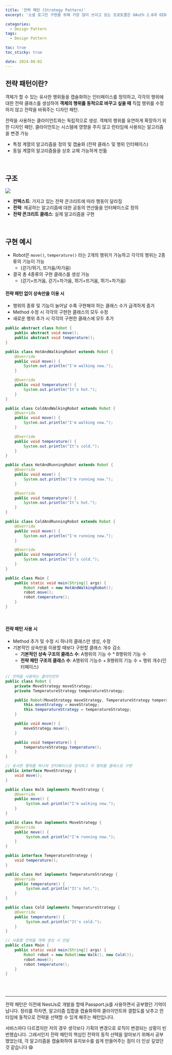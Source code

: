 ```yaml
---
title: '전략 패턴 (Strategy Pattern)'
excerpt: '소셜 로그인 구현을 위해 가장 많이 쓰이고 있는 프로토콜은 OAuth 2.0과 OIDC가 있습니다. 이 두 프로토콜이 어떻게 인증 및 인가를 부여하는지 알아봅시다.'

categories:
  - Design Pattern
tags:
  - Design Pattern

toc: true
toc_sticky: true

date: 2024-08-02
---
```


## 전략 패턴이란?

객체가 할 수 있는 유사한 행위들을 캡슐화하는 인터페이스를 정의하고, 각각의 행위에 대한 전략 클래스를 생성하여 **객체의 행위를 동적으로 바꾸고 싶을 때** 직접 행위를 수정하지 않고 전략을 바꿔주는 디자인 패턴.

전략을 사용하는 클라이언트와는 독립적으로 생성.
객체의 행위를 유연하게 확장하기 위한 디자인 패턴.
클라이언트는 시스템에 영향을 주지 않고 런타임에 사용되는 알고리즘을 변경 가능

- 특정 계열의 알고리즘을 정의 및 캡슐화 (전략 클래스 및 행위 인터페이스)
- 동일 계열의 알고리즘들을 상호 교체 가능하게 만듦

<br>

## 구조

![](https://velog.velcdn.com/images/gnlee95/post/df139964-6a32-4e7f-ae42-03dcf75183b6/image.png)

- **컨텍스트**: 가지고 있는 전략 콘크리트에 따라 행동이 달라짐
- **전략**: 제공하는 알고리즘에 대한 공동의 연산들을 인터페이스로 정의
- **전략 콘크리트 클래스**: 실제 알고리즘을 구현

<br>

## 구현 예시

- Robot은 `move()`, `temperature()` 라는 2개의 행위가 가능하고 각각의 행위는 2종류의 기능이 가능
  - (걷기/뛰기, 뜨거움/차가움)
    <br>
- 결국 총 4종류의 구현 클래스를 생성 가능
  - (걷기+뜨거움, 걷기+차가움, 뛰기+뜨거움, 뛰기+차가움)
    <br>

#### 전략 패턴 없이 상속만을 이용 시

- 행위의 종류 및 기능이 늘어날 수록 구현해야 하는 클래스 수가 급격하게 증가
- Method 수정 시 각각의 구현한 클래스의 모두 수정
- 새로운 행위 추가 시 각각의 구현한 클래스에 모두 추가

```java
public abstract class Robot {
    public abstract void move();
    public abstract void temperature();
}

public class HotAndWalkingRobot extends Robot {
    @Override
    public void move() {
    	System.out.println("I'm walking now.");
    }

    @Override
    public void temperature() {
    	System.out.println("It's hot.");
    }
}

public class ColdAndWalkingRobot extends Robot {
    @Override
    public void move() {
    	System.out.println("I'm walking now.");
    }

    @Override
    public void temperature() {
    	System.out.println("It's cold.");
    }
}

public class HotAndRunningRobot extends Robot {
    @Override
    public void move() {
    	System.out.println("I'm running now.");
    }

    @Override
    public void temperature() {
    	System.out.println("It's hot.");
    }
}

public class ColdAndRunningRobot extends Robot {
    @Override
    public void move() {
    	System.out.println("I'm running now.");
    }

    @Override
    public void temperature() {
    	System.out.println("It's cold.");
    }
}

public class Main {
    public static void main(String[] args) {
    	Robot robot = new HotAndWalkingRobot();
        robot.move();
        robot.temperature();
    }
}
```

<br>

#### 전략 패턴 사용 시

- Method 추가 및 수정 시 하나의 클래스만 생성, 수정
- 기본적인 상속만을 이용할 때보다 구현할 클래스 개수 감소
  - **기본적인 상속 구조의 클래스 수**: A행위의 기능 수 \* B행위의 기능 수
  - **전략 패턴 구조의 클래스 수**: A행위의 기능수 + B행위의 기능 수 + 행위 개수(인터페이스)

```java
// 전략을 사용하는 클라이언트
public class Robot {
    private MoveStrategy moveStrategy;
    private TemperatureStrategy temperatureStrategy;

    public Robot(MoveStrategy moveStrategy, TemperatureStrategy temperatureStrategy) {
        this.moveStrategy = moveStrategy;
        this.temperatureStrategy = temperatureStrategy;
    }

    public void move() {
        moveStrategy.move();
    }

    public void temperature() {
        temperatureStrategy.temperature();
    }
}

// 유사한 행위를 하나의 인터페이스로 정의하고 각 행위를 클래스로 구현
public interface MoveStrategy {
    void move();
}

public class Walk implements MoveStrategy {
    @Override
    public move() {
         System.out.println("I'm walking now.");
    }
}

public class Run implements MoveStrategy {
    @Override
    public move() {
         System.out.println("I'm running now.");
    }
}

public interface TemperatureStrategy {
    void temperature();
}

public class Hot implements TemperatureStrategy {
    @Override
    public temperature() {
         System.out.println("It's hot.");
    }
}

public class Cold implements TemperatureStrategy {
    @Override
    public temperature() {
         System.out.println("It's cold.");
    }
}

// 사용할 전략을 객체 생성 시 전달
public class Main {
    public static void main(String[] args) {
        Robot robot = new Robot(new Walk(), new Cold());
        robot.move();
        robot.temperature();
    }
}
```

<br>
<br>

---

전략 패턴은 이전에 NestJs로 개발을 할때 Passport.js를 사용하면서 공부했던 기억이 납니다. 정리를 하자면, 알고리즘 집합을 캡슐화하여 클라이언트와 결합도를 낮추고 런타임에 동적으로 전략을 선택할 수 있게 해주는 패턴입니다.

서비스마다 다르겠지만 저의 경우 생각보다 기획의 변경으로 로직이 변경되는 상황이 빈번했습니다. 그래서인지 전략 패턴의 핵심인 전략의 동적 선택을 알아보기 위해서 공부했었는데, 각 알고리즘을 캡슐화하여 유지보수를 쉽게 만들어주는 점이 더 인상 깊었던 것 같습니다 😄
